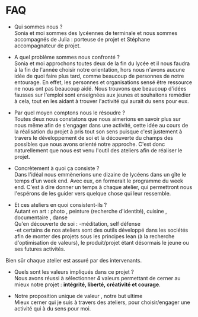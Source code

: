 # FAQ

- Qui sommes nous ?  
Sonia et moi sommes des lycéennes de terminale  et nous sommes accompagnés de Julia : porteuse de projet et Stéphane accompagnateur de projet.  

- A quel problème sommes nous confronté ?  
Sonia et moi approchons toutes deux de la fin du lycée et il nous faudra à la fin de l'année choisir notre orientation, hors nous n'avons aucune idée de quoi faire plus tard, comme beaucoup de personnes de notre entourage. En effet, les personnes et organisations sensé être ressource ne nous ont pas beaucoup aidé. Nous trouvons que beaucoup d'idées fausses sur l'emploi sont enseignées aux jeunes et souhaitons remédier à cela, tout en les aidant à trouver l'activité qui aurait du sens pour eux.

- Par quel moyen comptons nous le résoudre ?  
Toutes deux nous constatons que nous aimerions en savoir plus sur nous même afin de s'engager dans une activité, cette idée au cours de la réalisation du projet à pris tout son sens puisque c'est justement à travers le développement de soi et la découverte du champs des possibles que nous avons orienté notre approche. C'est donc naturellement que nous est venu l'outil des ateliers afin de réaliser le projet.  

- Concrètement à quoi ça consiste ?  
Dans l'idéal nous emmènerions une dizaine de lycéens dans un gîte le temps d'un week end. Avec eux, on formerait le programme du week end. C'est à dire donner un temps à chaque atelier, qui permettront nous l'espérons de les guider vers quelque chose qui leur ressemble.  

- Et ces ateliers en quoi consistent-ils ?  
Autant en art : photo , peinture (recherche d'identité), cuisine , documentaire , danse  
Qu'en découverte de soi : -méditation, self défense  
-et certains de nos ateliers sont des outils développé dans les sociétés afin de monter des projets sous les principes lean (à la recherche d'optimisation de valeurs), le produit/projet étant désormais le jeune ou ses futures activités.  

Bien sûr chaque atelier est assuré par des intervenants.  

- Quels sont les valeurs impliqués dans ce projet ?  
Nous avons réussi à sélectionner 4 valeurs permettant de cerner au mieux notre projet : **intégrité, liberté, créativité et courage**.

- Notre proposition unique de valeur , notre but ultime  
Mieux cerner qui je suis à travers des ateliers, pour choisir/engager une activité qui à du sens pour moi.  
